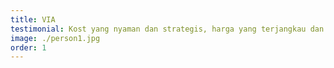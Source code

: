 ```yaml
---
title: VIA
testimonial: Kost yang nyaman dan strategis, harga yang terjangkau dan fasilitas yang lengkap. Saya sangat puas tinggal di sini.
image: ./person1.jpg
order: 1
---
```

